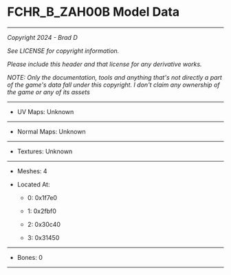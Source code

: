 # FCHR_B_ZAH00B Model Data

---

*Copyright 2024 - Brad D*

*See LICENSE for copyright information.*

*Please include this header and that license for any derivative works.*

*NOTE: Only the documentation, tools and anything that's not directly a part of the game's data fall under this copyright. I don't claim any ownership of the game or any of its assets*

---


* UV Maps: Unknown

---

* Normal Maps: Unknown

---

* Textures: Unknown

---

* Meshes: 4

* Located At:

  * 0: 0x1f7e0

  * 1: 0x2fbf0

  * 2: 0x30c40

  * 3: 0x31450

---

* Bones: 0

---

